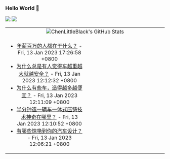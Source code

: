 ### Hello World 👋

[![](https://img.shields.io/badge/@ChenLittleBlack-1a6c81?style=flat&logo=java&logoColor=1a6c81&label=Java&colorA=ffffff)](https://www.java.com/)
[![](https://img.shields.io/badge/@ChenLittleBlack-41b883?style=flat&logo=vuedotjs&logoColor=41b883&label=Vue&colorA=ffffff)](https://cn.vuejs.org/)

<table>
<tr>
<td colspan="2" style="text-align: center;">
<img alt="ChenLittleBlack's GitHub Stats" src="https://github-readme-stats.vercel.app/api?username=ChenLittleBlack&show_icons=true&icon_color=CE1D2D&text_color=718096&bg_color=ffffff&hide_title=true" />
</td>
</tr>
<tr>
<td align="center" valign="middle">

<!-- START_SECTION:blog -->
* <a href='http://www.zhihu.com/question/37548343/answer/2841426111?utm_campaign=rss&utm_medium=rss&utm_source=rss&utm_content=title' target='_blank'>年薪百万的人都在干什么？</a> - Fri, 13 Jan 2023 17:26:58 +0800
* <a href='http://www.zhihu.com/question/350788155/answer/2841125856?utm_campaign=rss&utm_medium=rss&utm_source=rss&utm_content=title' target='_blank'>为什么总是有人觉得车越重越大就越安全？</a> - Fri, 13 Jan 2023 12:12:32 +0800
* <a href='http://www.zhihu.com/question/574804072/answer/2837757378?utm_campaign=rss&utm_medium=rss&utm_source=rss&utm_content=title' target='_blank'>为什么有些车，造得越多越便宜？</a> - Fri, 13 Jan 2023 12:11:09 +0800
* <a href='http://www.zhihu.com/question/575505637/answer/2835617226?utm_campaign=rss&utm_medium=rss&utm_source=rss&utm_content=title' target='_blank'>半分钟造一辆车一体式压铸技术神奇在哪里？</a> - Fri, 13 Jan 2023 12:10:52 +0800
* <a href='http://www.zhihu.com/question/347380723/answer/2821850110?utm_campaign=rss&utm_medium=rss&utm_source=rss&utm_content=title' target='_blank'>有哪些惊艳到你的汽车设计？</a> - Fri, 13 Jan 2023 12:06:21 +0800
<!-- END_SECTION:blog -->

</td>
<td valign="middle" width="50%">

<!-- START_SECTION:douban -->

<!-- END_SECTION:douban -->

</td>
</tr>
</table>
